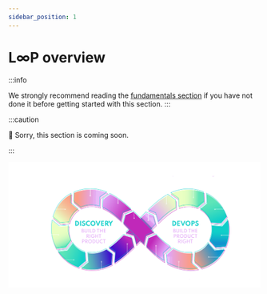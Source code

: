 ```yaml
---
sidebar_position: 1
---
```


# L∞P overview

:::info

We strongly recommend reading the [fundamentals section](/guide/fundamentals/about) if you have not done it before getting started with this section.
:::

:::caution

🚧 Sorry, this section is coming soon.

:::

![](/img/infinite-loop-detailed.png)